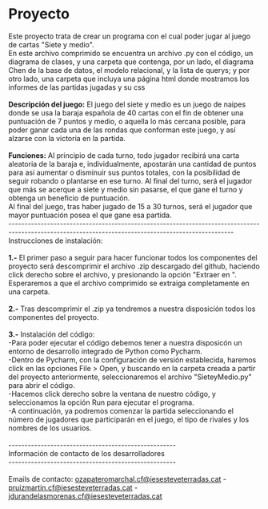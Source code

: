 # Proyecto
Este proyecto trata de crear un programa con el cual poder jugar al juego de cartas "Siete y medio".<br>
En este archivo comprimido se encuentra un archivo .py con el código, un diagrama de clases, y una carpeta que contenga, por un lado, el diagrama Chen de la base de datos, el modelo relacional, y la lista de querys; y por otro lado, una carpeta que incluya una página html donde mostramos los informes de las partidas jugadas y su css<br><br>
<strong>Descripción del juego:</strong> El juego del siete y medio es un juego de naipes donde se usa la baraja española de 40 cartas con el fin de obtener una puntuación de 7 puntos y medio, o aquella lo más cercana posible, para poder ganar cada una de las rondas que conforman este juego, y así alzarse con la victoria en la partida.<br><br>
<strong>Funciones:</strong> Al principio de cada turno, todo jugador recibirá una carta aleatoria de la baraja e, individualmente, apostarán una cantidad de puntos para asi aumentar o disminuir sus puntos totales, con la posibilidad de seguir robando o plantarse en ese turno. Al final del turno, será el jugador que más se acerque a siete y medio sin pasarse, el que gane el turno y obtenga un beneficio de puntuación.<br>
Al final del juego, tras haber jugado de 15 a 30 turnos, será el jugador que mayor puntuación posea el que gane esa partida.<br>
----------------------------------------------------------------------------------------------------------------------------------------------------<br>
Instrucciones de instalación:<br><br>
  <strong>1.-</strong> El primer paso a seguir para hacer funcionar todos los componentes del proyecto será descomprimir el archivo .zip descargado del github, haciendo click derecho sobre el archivo, y presionando la opción "Extraer en <nombre del archivo>". Esperaremos a que el archivo comprimido se extraiga completamente en una carpeta.<br><br>
  <strong>2.-</strong> Tras descomprimir el .zip ya tendremos a nuestra disposición todos los componentes del proyecto.<br><br>
  <strong>3.-</strong> Instalación del código:<br>
  -Para poder ejecutar el código debemos tener a nuestra disposicón un entorno de desarrollo integrado de Python como Pycharm.<br>
  -Dentro de Pycharm, con la configuración de versión establecida, haremos click en las opciones File > Open, y buscando en la carpeta creada a partir del proyecto anteriormente, seleccionaremos el archivo "SieteyMedio.py" para abrir el código.<br>
  -Hacemos click derecho sobre la ventana de nuestro código, y seleccionamos la opción Run para ejecutar el programa.<br>
  -A continuación, ya podremos comenzar la partida seleccionando el número de jugadores que participarán en el juego, el tipo de rivales y los nombres de los usuarios.<br><br>
  ----------------------------------------------------<br>
  Información de contacto de los desarrolladores<br>
  ----------------------------------------------------<br><br>
  Emails de contacto: ozapateromarchal.cf@iesesteveterradas.cat - pruizmartin.cf@iesesteveterradas.cat - jdurandelasmorenas.cf@iesesteveterradas.cat
  
 

